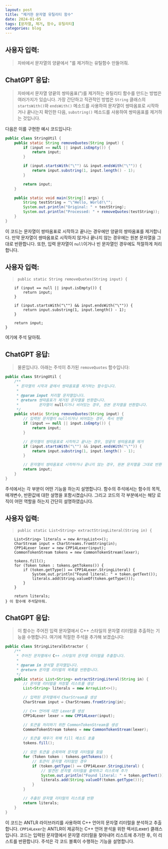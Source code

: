 ```yaml
---
layout: post
title: "제거한 문자열 유틸리티 함수"
date: 2024-01-05
tags: [문자열, 제거, 함수, 유틸리티]
categories: blog
---
```


## 사용자 입력:
> 자바에서 문자열의 양끝에서 "를 제거하는 유틸함수 만들어줘.

## ChatGPT 응답:
> 자바에서 문자열 양끝의 쌍따옴표(")를 제거하는 유틸리티 함수를 만드는 방법은 여러가지가 있습니다. 가장 간단하고 직관적인 방법은 `String` 클래스의 `startsWith()`와 `endsWith()` 메소드를 사용하여 문자열이 쌍따옴표로 시작하거나 끝나는지 확인한 다음, `substring()` 메소드를 사용하여 쌍따옴표를 제거하는 것입니다.

다음은 이를 구현한 예시 코드입니다:

```java
public class StringUtil {
    public static String removeQuotes(String input) {
        if (input == null || input.isEmpty()) {
            return input;
        }

        if (input.startsWith("\"") && input.endsWith("\"")) {
            return input.substring(1, input.length() - 1);
        }

        return input;
    }

    public static void main(String[] args) {
        String testString = "\"Hello, World!\"";
        System.out.println("Original: " + testString);
        System.out.println("Processed: " + removeQuotes(testString));
    }
}
```

이 코드는 문자열이 쌍따옴표로 시작하고 끝나는 경우에만 양끝의 쌍따옴표를 제거합니다. 만약 문자열이 쌍따옴표로 시작하지 않거나 끝나지 않는 경우에는 원본 문자열을 그대로 반환합니다. 또한, 입력 문자열이 `null`이거나 빈 문자열인 경우에도 적절하게 처리합니다.

## 사용자 입력:
>     public static String removeQuotes(String input) {
        if (input == null || input.isEmpty()) {
            return input;
        }

        if (input.startsWith("\"") && input.endsWith("\"")) {
            return input.substring(1, input.length() - 1);
        }

        return input;
    }
여기에 주석 달아줘.

## ChatGPT 응답:
> 물론입니다. 아래는 주석이 추가된 `removeQuotes` 함수입니다:

```java
public class StringUtil {
    /**
     * 문자열의 시작과 끝에서 쌍따옴표를 제거하는 함수입니다.
     *
     * @param input 처리할 문자열입니다.
     * @return 쌍따옴표가 제거된 문자열을 반환합니다. 
     *         문자열이 null이거나 비어있는 경우, 원본 문자열을 반환합니다.
     */
    public static String removeQuotes(String input) {
        // 입력된 문자열이 null이거나 비어있는 경우, 즉시 반환
        if (input == null || input.isEmpty()) {
            return input;
        }

        // 문자열이 쌍따옴표로 시작하고 끝나는 경우, 양끝의 쌍따옴표를 제거
        if (input.startsWith("\"") && input.endsWith("\"")) {
            return input.substring(1, input.length() - 1);
        }

        // 문자열이 쌍따옴표로 시작하거나 끝나지 않는 경우, 원본 문자열을 그대로 반환
        return input;
    }
}
```

주석에서는 각 부분이 어떤 기능을 하는지 설명합니다. 함수의 주석에서는 함수의 목적, 매개변수, 반환값에 대한 설명을 포함시켰습니다. 그리고 코드의 각 부분에서는 해당 로직이 어떤 역할을 하는지 간단히 설명하였습니다.

## 사용자 입력:
>     public static List<String> extractStringLiteral(String in) {
        List<String> literals = new ArrayList<>();
        CharStream input = CharStreams.fromString(in);
        CPP14Lexer lexer = new CPP14Lexer(input);
        CommonTokenStream tokens = new CommonTokenStream(lexer);

        tokens.fill();
        for (Token token : tokens.getTokens()) {
            if (token.getType() == CPP14Lexer.StringLiteral) {
                System.out.println("Found literal: " + token.getText());
                literals.add(String.valueOf(token.getType()));
            }
        }

        return literals;
    } 이 함수에 주석달아줘.

## ChatGPT 응답:
> 이 함수는 주어진 입력 문자열에서 C++ 스타일의 문자열 리터럴을 추출하는 기능을 수행합니다. 여기에 적절한 주석을 추가해 보겠습니다:

```java
public class StringLiteralExtractor {
    /**
     * 주어진 문자열에서 C++ 스타일의 문자열 리터럴을 추출합니다.
     *
     * @param in 분석할 문자열입니다.
     * @return 문자열 리터럴의 목록을 반환합니다.
     */
    public static List<String> extractStringLiteral(String in) {
        // 문자열 리터럴을 저장할 리스트를 생성
        List<String> literals = new ArrayList<>();

        // 입력된 문자열에서 CharStream을 생성
        CharStream input = CharStreams.fromString(in);

        // C++ 언어에 대한 Lexer를 생성
        CPP14Lexer lexer = new CPP14Lexer(input);

        // 토큰을 처리하기 위한 CommonTokenStream을 생성
        CommonTokenStream tokens = new CommonTokenStream(lexer);

        // 토큰을 채우기 위해 fill 메소드 호출
        tokens.fill();

        // 모든 토큰을 순회하며 문자열 리터럴을 찾음
        for (Token token : tokens.getTokens()) {
            // 토큰이 문자열 리터럴인 경우
            if (token.getType() == CPP14Lexer.StringLiteral) {
                // 발견된 문자열 리터럴을 출력하고 리스트에 추가
                System.out.println("Found literal: " + token.getText());
                literals.add(String.valueOf(token.getType()));
            }
        }

        // 추출된 문자열 리터럴의 리스트를 반환
        return literals;
    }
}
```

이 코드는 ANTLR 라이브러리를 사용하여 C++ 언어의 문자열 리터럴을 분석하고 추출합니다. `CPP14Lexer`는 ANTLR이 제공하는 C++ 언어 분석을 위한 렉서(Lexer) 클래스입니다. 코드는 입력된 문자열에서 문자열 리터럴을 찾아내어 리스트에 추가한 후, 이 리스트를 반환합니다. 주석은 각 코드 블록이 수행하는 기능을 설명합니다.

